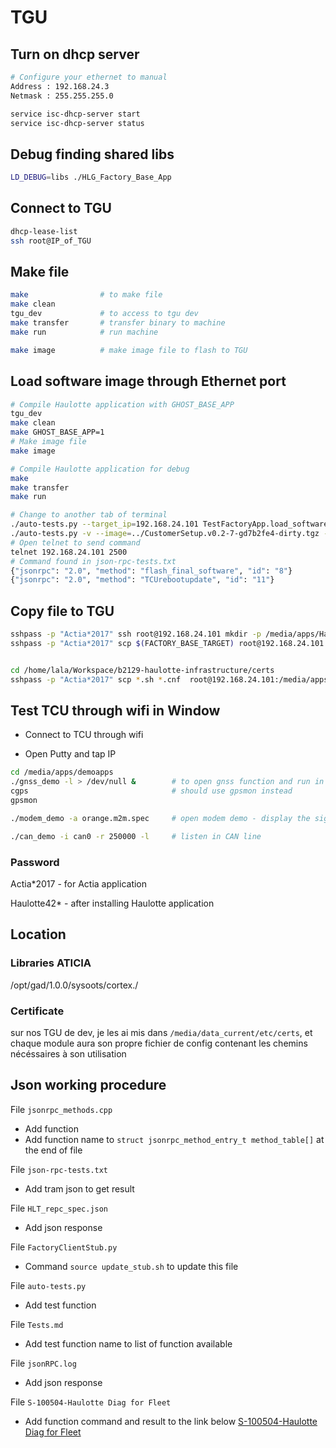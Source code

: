 # TGU

## Turn on dhcp server

```bash
# Configure your ethernet to manual
Address : 192.168.24.3
Netmask : 255.255.255.0

service isc-dhcp-server start
service isc-dhcp-server status
```

## Debug finding shared libs

```bash
LD_DEBUG=libs ./HLG_Factory_Base_App
```

## Connect to TGU

```bash
dhcp-lease-list
ssh root@IP_of_TGU
```

## Make file

```bash
make                # to make file
make clean
tgu_dev             # to access to tgu dev
make transfer       # transfer binary to machine
make run            # run machine

make image          # make image file to flash to TGU
```

## Load software image through Ethernet port

```bash
# Compile Haulotte application with GHOST_BASE_APP
tgu_dev
make clean
make GHOST_BASE_APP=1
# Make image file
make image

# Compile Haulotte application for debug
make
make transfer
make run

# Change to another tab of terminal
./auto-tests.py --target_ip=192.168.24.101 TestFactoryApp.load_software     # You can see the debug in the last terminal tab
./auto-tests.py -v --image=../CustomerSetup.v0.2-7-gd7b2fe4-dirty.tgz --target_ip=192.168.24.101 TestFactoryApp.load_software
# Open telnet to send command
telnet 192.168.24.101 2500
# Command found in json-rpc-tests.txt
{"jsonrpc": "2.0", "method": "flash_final_software", "id": "8"}             # flash image file, wait for a while
{"jsonrpc": "2.0", "method": "TCUrebootupdate", "id": "11"}                 # reboot
```

## Copy file to TGU

```bash
sshpass -p "Actia*2017" ssh root@192.168.24.101 mkdir -p /media/apps/Haulotte/
sshpass -p "Actia*2017" scp $(FACTORY_BASE_TARGET) root@192.168.24.101:/media/apps/Haulotte/


cd /home/lala/Workspace/b2129-haulotte-infrastructure/certs
sshpass -p "Actia*2017" scp *.sh *.cnf  root@192.168.24.101:/media/apps/Haulotte/
```

## Test TCU through wifi in Window

- Connect to TCU through wifi

- Open Putty and tap IP

```bash
cd /media/apps/demoapps
./gnss_demo -l > /dev/null &        # to open gnss function and run in background
cgps                                # should use gpsmon instead
gpsmon

./modem_demo -a orange.m2m.spec     # open modem demo - display the signal

./can_demo -i can0 -r 250000 -l     # listen in CAN line
```

### Password

Actia*2017 - for Actia application

Haulotte42* - after installing Haulotte application

## Location

### Libraries ATICIA

/opt/gad/1.0.0/sysoots/cortex./

### Certificate

sur nos TGU de dev, je les ai mis dans `/media/data_current/etc/certs`, et chaque module aura son propre fichier de config contenant les chemins nécéssaires à son utilisation

## Json working procedure

File `jsonrpc_methods.cpp`

- Add function
- Add function name to `struct jsonrpc_method_entry_t method_table[]` at the end of file

File `json-rpc-tests.txt`

- Add tram json to get result

File `HLT_repc_spec.json`

- Add json response

File `FactoryClientStub.py`

- Command `source update_stub.sh` to update this file

File `auto-tests.py`

- Add test function

File `Tests.md`

- Add test function name to list of function available

File `jsonRPC.log`

- Add json response

File `S-100504-Haulotte Diag for Fleet`

- Add function command and result to the link below
[S-100504-Haulotte Diag for Fleet](https://teams.microsoft.com/l/file/9F329E3A-9B17-4953-98A6-3EBE9C69AC55?tenantId=1b1f536d-a57e-4484-8a7e-e9ec6ea4fcdd&fileType=docx&objectUrl=https%3A%2F%2Fhaulottegroupsa.sharepoint.com%2Fsites%2FFleetManagement%2FDocuments%20partages%2FTrackeur%2FEtude%20-%20Lot%201A%2FUsine%2FS-100504-Haulotte%20Diag%20for%20Fleet.docx&baseUrl=https%3A%2F%2Fhaulottegroupsa.sharepoint.com%2Fsites%2FFleetManagement&serviceName=teams&threadId=19:a6c3890d93c54b3cb07d356cf94eb124@thread.skype&groupId=27cbd3cc-7965-4e4b-b759-44f1e5fe2ad3)
